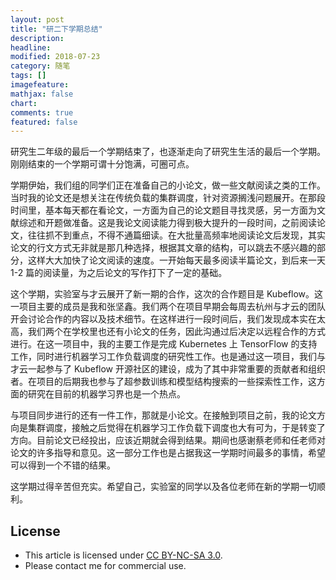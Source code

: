 ```yaml
---
layout: post
title: "研二下学期总结"
description:
headline:
modified: 2018-07-23
category: 随笔
tags: []
imagefeature:
mathjax: false
chart:
comments: true
featured: false
---
```


研究生二年级的最后一个学期结束了，也逐渐走向了研究生生活的最后一个学期。刚刚结束的一个学期可谓十分饱满，可圈可点。

学期伊始，我们组的同学们正在准备自己的小论文，做一些文献阅读之类的工作。当时我的论文还是想关注在传统负载的集群调度，针对资源搁浅问题展开。在那段时间里，基本每天都在看论文，一方面为自己的论文题目寻找灵感，另一方面为文献综述和开题做准备。这是我论文阅读能力得到极大提升的一段时间，之前阅读论文，往往抓不到重点，不得不通篇细读。在大批量高频率地阅读论文后发现，其实论文的行文方式无非就是那几种选择，根据其文章的结构，可以跳去不感兴趣的部分，这样大大加快了论文阅读的速度。一开始每天最多阅读半篇论文，到后来一天 1-2 篇的阅读量，为之后论文的写作打下了一定的基础。

这个学期，实验室与才云展开了新一期的合作，这次的合作题目是 Kubeflow。这一项目主要的成员是我和张坚鑫。我们两个在项目早期会每周去杭州与才云的团队开会讨论合作的内容以及技术细节。在这样进行一段时间后，我们发现成本实在太高，我们两个在学校里也还有小论文的任务，因此沟通过后决定以远程合作的方式进行。在这一项目中，我的主要工作是完成 Kubernetes 上 TensorFlow 的支持工作，同时进行机器学习工作负载调度的研究性工作。也是通过这一项目，我们与才云一起参与了 Kubeflow 开源社区的建设，成为了其中非常重要的贡献者和组织者。在项目的后期我也参与了超参数训练和模型结构搜索的一些探索性工作，这方面的研究在目前的机器学习界也是一个热点。

与项目同步进行的还有一件工作，那就是小论文。在接触到项目之前，我的论文方向是集群调度，接触之后觉得在机器学习工作负载下调度也大有可为，于是转变了方向。目前论文已经投出，应该近期就会得到结果。期间也感谢蔡老师和任老师对论文的许多指导和意见。这一部分工作也是占据我这一学期时间最多的事情，希望可以得到一个不错的结果。

这学期过得辛苦但充实。希望自己，实验室的同学以及各位老师在新的学期一切顺利。

## License

- This article is licensed under [CC BY-NC-SA 3.0](https://creativecommons.org/licenses/by-nc-sa/3.0/).
- Please contact me for commercial use.
